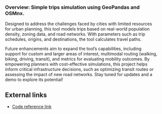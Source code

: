 <!--fused:readme-->
### Overview: Simple trips simulation using GeoPandas and OSMnx. 
Designed to address the challenges faced by cities with limited resources for urban planning, this tool models trips based on real-world population density, zoning data, and road networks. With parameters such as trip schedules, origins, and destinations, the tool calculates travel paths.

Future enhancements aim to expand the tool’s capabilities, including support for custom and larger areas of interest, multimodal routing (walking, biking, driving, transit), and metrics for evaluating mobility outcomes. By empowering planners with cost-effective simulations, this project helps inform critical infrastructure decisions, such as optimizing transit routes or assessing the impact of new road networks. Stay tuned for updates and a demo to explore its potential!

## External links

- [Code reference link](https://github.com/Claudio9701/TripsSimulator)

